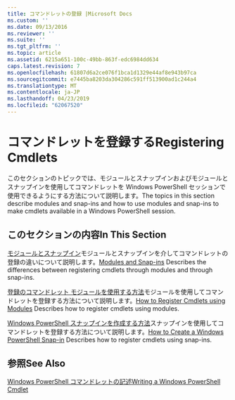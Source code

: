```yaml
---
title: コマンドレットの登録 |Microsoft Docs
ms.custom: ''
ms.date: 09/13/2016
ms.reviewer: ''
ms.suite: ''
ms.tgt_pltfrm: ''
ms.topic: article
ms.assetid: 6215a651-100c-49bb-863f-edc6984dd634
caps.latest.revision: 7
ms.openlocfilehash: 61807d6a2ce076f1bca1d1329e44af8e943b97ca
ms.sourcegitcommit: e7445ba8203da304286c591ff513900ad1c244a4
ms.translationtype: MT
ms.contentlocale: ja-JP
ms.lasthandoff: 04/23/2019
ms.locfileid: "62067520"
---
```

# <a name="registering-cmdlets"></a><span data-ttu-id="32e20-102">コマンドレットを登録する</span><span class="sxs-lookup"><span data-stu-id="32e20-102">Registering Cmdlets</span></span>

<span data-ttu-id="32e20-103">このセクションのトピックでは、モジュールとスナップインおよびモジュールとスナップインを使用してコマンドレットを Windows PowerShell セッションで使用できるようにする方法について説明します。</span><span class="sxs-lookup"><span data-stu-id="32e20-103">The topics in this section describe modules and snap-ins and how to use modules and snap-ins to make cmdlets available in a Windows PowerShell session.</span></span>

## <a name="in-this-section"></a><span data-ttu-id="32e20-104">このセクションの内容</span><span class="sxs-lookup"><span data-stu-id="32e20-104">In This Section</span></span>

<span data-ttu-id="32e20-105">[モジュールとスナップイン](./modules-and-snap-ins.md)モジュールとスナップインを介してコマンドレットの登録の違いについて説明します。</span><span class="sxs-lookup"><span data-stu-id="32e20-105">[Modules and Snap-ins](./modules-and-snap-ins.md) Describes the differences between registering cmdlets through modules and through snap-ins.</span></span>

<span data-ttu-id="32e20-106">[登録のコマンドレット モジュールを使用する方法](./how-to-import-cmdlets-using-modules.md)モジュールを使用してコマンドレットを登録する方法について説明します。</span><span class="sxs-lookup"><span data-stu-id="32e20-106">[How to Register Cmdlets using Modules](./how-to-import-cmdlets-using-modules.md) Describes how to register cmdlets using modules.</span></span>

<span data-ttu-id="32e20-107">[Windows PowerShell スナップインを作成する方法](./how-to-create-a-windows-powershell-snap-in.md)スナップインを使用してコマンドレットを登録する方法について説明します。</span><span class="sxs-lookup"><span data-stu-id="32e20-107">[How to Create a Windows PowerShell Snap-in](./how-to-create-a-windows-powershell-snap-in.md) Describes how to register cmdlets using snap-ins.</span></span>

## <a name="see-also"></a><span data-ttu-id="32e20-108">参照</span><span class="sxs-lookup"><span data-stu-id="32e20-108">See Also</span></span>

[<span data-ttu-id="32e20-109">Windows PowerShell コマンドレットの記述</span><span class="sxs-lookup"><span data-stu-id="32e20-109">Writing a Windows PowerShell Cmdlet</span></span>](./writing-a-windows-powershell-cmdlet.md)
